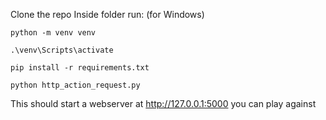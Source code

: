 Clone the repo
Inside folder run:
(for Windows)

`python -m venv venv`

`.\venv\Scripts\activate`

`pip install -r requirements.txt`

`python http_action_request.py`

This should start a webserver at http://127.0.0.1:5000 you can play against
